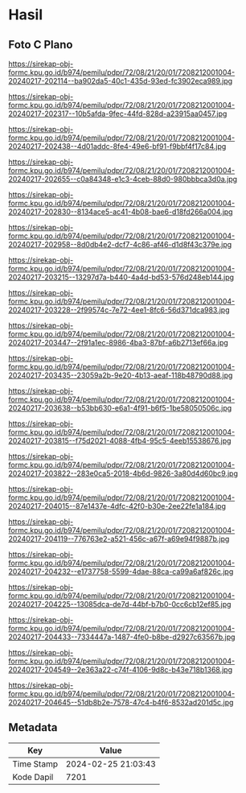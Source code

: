 # Hasil

## Foto C Plano

https://sirekap-obj-formc.kpu.go.id/b974/pemilu/pdpr/72/08/21/20/01/7208212001004-20240217-202114--ba902da5-40c1-435d-93ed-fc3902eca989.jpg

https://sirekap-obj-formc.kpu.go.id/b974/pemilu/pdpr/72/08/21/20/01/7208212001004-20240217-202317--10b5afda-9fec-44fd-828d-a23915aa0457.jpg

https://sirekap-obj-formc.kpu.go.id/b974/pemilu/pdpr/72/08/21/20/01/7208212001004-20240217-202438--4d01addc-8fe4-49e6-bf91-f9bbf4f17c84.jpg

https://sirekap-obj-formc.kpu.go.id/b974/pemilu/pdpr/72/08/21/20/01/7208212001004-20240217-202655--c0a84348-e1c3-4ceb-88d0-980bbbca3d0a.jpg

https://sirekap-obj-formc.kpu.go.id/b974/pemilu/pdpr/72/08/21/20/01/7208212001004-20240217-202830--8134ace5-ac41-4b08-bae6-d18fd266a004.jpg

https://sirekap-obj-formc.kpu.go.id/b974/pemilu/pdpr/72/08/21/20/01/7208212001004-20240217-202958--8d0db4e2-dcf7-4c86-af46-d1d8f43c379e.jpg

https://sirekap-obj-formc.kpu.go.id/b974/pemilu/pdpr/72/08/21/20/01/7208212001004-20240217-203215--13297d7a-b440-4a4d-bd53-576d248eb144.jpg

https://sirekap-obj-formc.kpu.go.id/b974/pemilu/pdpr/72/08/21/20/01/7208212001004-20240217-203228--2f99574c-7e72-4ee1-8fc6-56d371dca983.jpg

https://sirekap-obj-formc.kpu.go.id/b974/pemilu/pdpr/72/08/21/20/01/7208212001004-20240217-203447--2f91a1ec-8986-4ba3-87bf-a6b2713ef66a.jpg

https://sirekap-obj-formc.kpu.go.id/b974/pemilu/pdpr/72/08/21/20/01/7208212001004-20240217-203435--23059a2b-9e20-4b13-aeaf-118b48790d88.jpg

https://sirekap-obj-formc.kpu.go.id/b974/pemilu/pdpr/72/08/21/20/01/7208212001004-20240217-203638--b53bb630-e6a1-4f91-b6f5-1be58050506c.jpg

https://sirekap-obj-formc.kpu.go.id/b974/pemilu/pdpr/72/08/21/20/01/7208212001004-20240217-203815--f75d2021-4088-4fb4-95c5-4eeb15538676.jpg

https://sirekap-obj-formc.kpu.go.id/b974/pemilu/pdpr/72/08/21/20/01/7208212001004-20240217-203822--283e0ca5-2018-4b6d-9826-3a80d4d60bc9.jpg

https://sirekap-obj-formc.kpu.go.id/b974/pemilu/pdpr/72/08/21/20/01/7208212001004-20240217-204015--87e1437e-4dfc-42f0-b30e-2ee22fe1a184.jpg

https://sirekap-obj-formc.kpu.go.id/b974/pemilu/pdpr/72/08/21/20/01/7208212001004-20240217-204119--776763e2-a521-456c-a67f-a69e94f9887b.jpg

https://sirekap-obj-formc.kpu.go.id/b974/pemilu/pdpr/72/08/21/20/01/7208212001004-20240217-204232--e1737758-5599-4dae-88ca-ca99a6af826c.jpg

https://sirekap-obj-formc.kpu.go.id/b974/pemilu/pdpr/72/08/21/20/01/7208212001004-20240217-204225--13085dca-de7d-44bf-b7b0-0cc6cb12ef85.jpg

https://sirekap-obj-formc.kpu.go.id/b974/pemilu/pdpr/72/08/21/20/01/7208212001004-20240217-204433--7334447a-1487-4fe0-b8be-d2927c63567b.jpg

https://sirekap-obj-formc.kpu.go.id/b974/pemilu/pdpr/72/08/21/20/01/7208212001004-20240217-204549--2e363a22-c74f-4106-9d8c-b43e718b1368.jpg

https://sirekap-obj-formc.kpu.go.id/b974/pemilu/pdpr/72/08/21/20/01/7208212001004-20240217-204645--51db8b2e-7578-47c4-b4f6-8532ad201d5c.jpg


## Metadata

| Key        | Value               |
| ---------- | ------------------- |
| Time Stamp | 2024-02-25 21:03:43 |
| Kode Dapil | 7201                |



